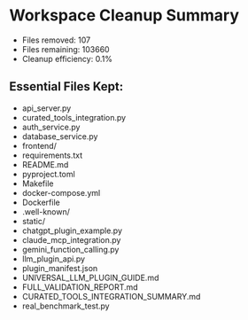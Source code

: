 # Workspace Cleanup Summary

- Files removed: 107
- Files remaining: 103660
- Cleanup efficiency: 0.1%

## Essential Files Kept:
- api_server.py
- curated_tools_integration.py
- auth_service.py
- database_service.py
- frontend/
- requirements.txt
- README.md
- pyproject.toml
- Makefile
- docker-compose.yml
- Dockerfile
- .well-known/
- static/
- chatgpt_plugin_example.py
- claude_mcp_integration.py
- gemini_function_calling.py
- llm_plugin_api.py
- plugin_manifest.json
- UNIVERSAL_LLM_PLUGIN_GUIDE.md
- FULL_VALIDATION_REPORT.md
- CURATED_TOOLS_INTEGRATION_SUMMARY.md
- real_benchmark_test.py
